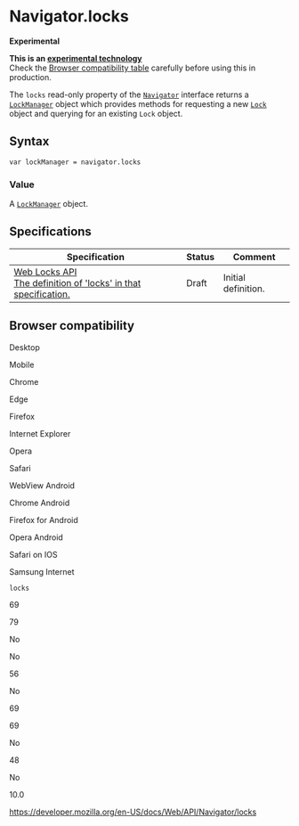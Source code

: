 # Navigator.locks

**Experimental**

**This is an [experimental technology](https://developer.mozilla.org/en-US/docs/MDN/Guidelines/Conventions_definitions#experimental)**  
Check the [Browser compatibility table](#browser_compatibility) carefully before using this in production.

The `locks` read-only property of the [`Navigator`](../navigator) interface returns a [`LockManager`](../lockmanager) object which provides methods for requesting a new [`Lock`](../lock) object and querying for an existing `Lock` object.

## Syntax

    var lockManager = navigator.locks

### Value

A [`LockManager`](../lockmanager) object.

## Specifications

<table><thead><tr class="header"><th>Specification</th><th>Status</th><th>Comment</th></tr></thead><tbody><tr class="odd"><td><a href="https://wicg.github.io/web-locks/#navigator-mixins">Web Locks API<br />
<span class="small">The definition of 'locks' in that specification.</span></a></td><td><span class="spec-draft">Draft</span></td><td>Initial definition.</td></tr></tbody></table>

## Browser compatibility

Desktop

Mobile

Chrome

Edge

Firefox

Internet Explorer

Opera

Safari

WebView Android

Chrome Android

Firefox for Android

Opera Android

Safari on IOS

Samsung Internet

`locks`

69

79

No

No

56

No

69

69

No

48

No

10.0

<a href="https://developer.mozilla.org/en-US/docs/Web/API/Navigator/locks" class="_attribution-link">https://developer.mozilla.org/en-US/docs/Web/API/Navigator/locks</a>
